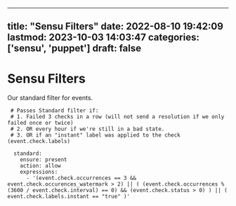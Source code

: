 
---
title: "Sensu Filters"
date: 2022-08-10 19:42:09
lastmod: 2023-10-03 14:03:47
categories: ['sensu', 'puppet']
draft: false
---


# Sensu Filters
Our standard filter for events.

```
 # Passes Standard filter if:
 # 1. Failed 3 checks in a row (will not send a resolution if we only failed once or twice)
 # 2. OR every hour if we're still in a bad state.
 # 3. OR if an "instant" label was applied to the check (event.check.labels)

  standard:
    ensure: present
    action: allow
    expressions:
      - '(event.check.occurrences == 3 && event.check.occurences_watermark > 2) || ( (event.check.occurrences % (3600 / event.check.interval) == 0) && (event.check.status > 0) ) || ( event.check.labels.instant == "true" )'
```

<!-- #public #sensu #puppet -->

<!-- {BearID:64518DC9-5600-455F-8FD4-3A4552ADAFBA-51307-000023552418F5C0} -->
